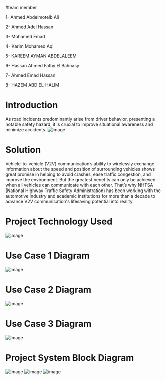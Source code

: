 #team member

1- Ahmed Abdelmotelb Ali

2- Ahmed Adel Hassan

3- Mohamed Emad

4- Karim Mohamed Aql

5- KAREEM AYMAN ABDELALEEM

6- Hassan Ahmed Fathy El Bahnasy

7- Ahmed Emad Hassan

8- HAZEM ABD EL-HALIM

# Introduction 
As road incidents predominantly arise from driver behavior, presenting a notable safety hazard, it is crucial to improve situational awareness and minimize accidents.
![image](https://github.com/AhmedAbdElmotelbAli/GP_24_V2V_/assets/104862736/39a423cf-a27b-4db9-ac07-022ced294196)
# Solution
Vehicle-to-vehicle (V2V) communication’s ability to wirelessly exchange information about the speed and position of surrounding vehicles shows great promise in helping to avoid crashes, ease traffic congestion, and improve the environment. But the greatest benefits can only be achieved when all vehicles can communicate with each other. That’s why NHTSA (National Highway Traffic Safety Administration) has been working with the automotive industry and academic institutions for more than a decade to advance V2V communication's lifesaving potential into reality.
# Project Technology Used
![image](https://github.com/AhmedAbdElmotelbAli/GP_24_V2V_/assets/104862736/18be1dbd-76d4-4a2d-9087-edf9903932ca)
# Use Case 1 Diagram
![image](https://github.com/AhmedAbdElmotelbAli/GP_24_V2V_/assets/104862736/1ca16325-4e6d-45c9-98c8-6d51c23f79f2)
# Use Case 2 Diagram
![image](https://github.com/AhmedAbdElmotelbAli/GP_24_V2V_/assets/104862736/2d93b08b-d934-4966-bbc0-bf7ddacdeac6)
# Use Case 3 Diagram
![image](https://github.com/AhmedAbdElmotelbAli/GP_24_V2V_/assets/104862736/65da4024-c0dd-4f51-b0a9-287ba32ce342)
# Project System Block Diagram
![image](https://github.com/AhmedAbdElmotelbAli/GP_24_V2V_/assets/104862736/976813ba-bf1c-4921-9faf-6d3fa5d9e14c)
![image](https://github.com/AhmedAbdElmotelbAli/GP_24_V2V_/assets/104862736/c643c29d-01e6-4187-b6d2-6be3cd9e2634)
![image](https://github.com/AhmedAbdElmotelbAli/GP_24_V2V_/assets/104862736/f44218ee-99a8-4581-8c02-d49429816776)







